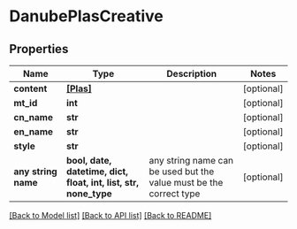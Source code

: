 # DanubePlasCreative


## Properties
Name | Type | Description | Notes
------------ | ------------- | ------------- | -------------
**content** | [**[Plas]**](Plas.md) |  | [optional] 
**mt_id** | **int** |  | [optional] 
**cn_name** | **str** |  | [optional] 
**en_name** | **str** |  | [optional] 
**style** | **str** |  | [optional] 
**any string name** | **bool, date, datetime, dict, float, int, list, str, none_type** | any string name can be used but the value must be the correct type | [optional]

[[Back to Model list]](../README.md#documentation-for-models) [[Back to API list]](../README.md#documentation-for-api-endpoints) [[Back to README]](../README.md)



